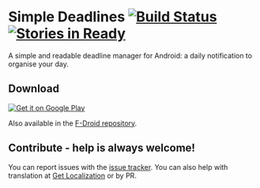 Simple Deadlines [![Build Status](https://travis-ci.org/casimir/simpleDeadlines.svg?branch=master)](https://travis-ci.org/casimir/simpleDeadlines) [![Stories in Ready](https://badge.waffle.io/casimir/simpledeadlines.png?label=ready&title=Ready)](https://waffle.io/casimir/simpledeadlines)
===

A simple and readable deadline manager for Android: a daily notification to organise your day.

## Download

[![Get it on Google Play](http://developer.android.com/images/brand/en_generic_rgb_wo_45.png)](https://play.google.com/store/apps/details?id=com.casimirlab.simpleDeadlines)
  
Also available in the [F-Droid repository](http://f-droid.org/repository/browse/?%20fdid=com.casimirlab.simpleDeadlines).

## Contribute - help is always welcome!

You can report issues with the [issue tracker](https://github.com/chibibi/simpleDeadlines/issues). You can also help with translation at [Get Localization](http://www.getlocalization.com/simpleDeadlines) or by PR.
